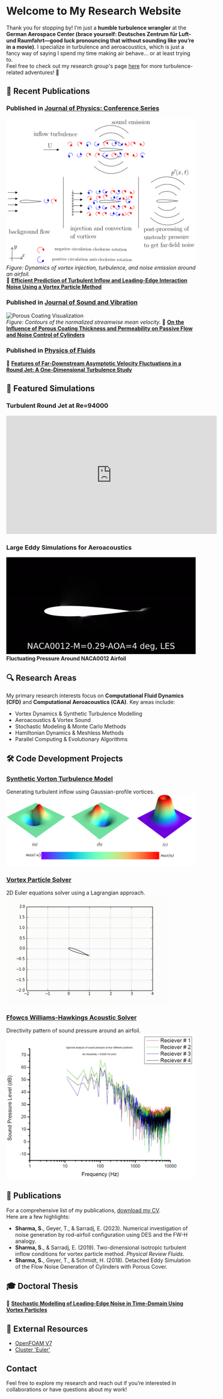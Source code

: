# Welcome to My Research Website  
Thank you for stopping by! I’m just a **humble turbulence wrangler** at the **German Aerospace Center (brace yourself: Deutsches Zentrum für Luft- und Raumfahrt—good luck pronouncing that without sounding like you’re in a movie)**. I specialize in turbulence and aeroacoustics, which is just a fancy way of saying I spend my time making air behave... or at least trying to.  
Feel free to check out my research group's page [here](https://www.damtp.cam.ac.uk/research/waves/) for more turbulence-related adventures! 🚀

## 🌟 Recent Publications  

### **Published in [Journal of Physics: Conference Series](https://iopscience.iop.org/article/10.1088/1742-6596/2767/2/022059)**  
![Porous Coating Visualization](./visual_element.png)  
*Figure: Dynamics of vortex injection, turbulence, and noise emission around an airfoil.*  
📄 **[Efficient Prediction of Turbulent Inflow and Leading-Edge Interaction Noise Using a Vortex Particle Method](https://iopscience.iop.org/article/10.1088/1742-6596/2767/2/022059)**  

### **Published in [Journal of Sound and Vibration](https://doi.org/10.1016/j.jsv.2023.117563)**  
![Porous Coating Visualization](https://ars.els-cdn.com/content/image/1-s2.0-S0022460X23000135-gr11_lrg.jpg)  
*Figure: Contours of the normalized streamwise mean velocity.* 
📄 **[On the Influence of Porous Coating Thickness and Permeability on Passive Flow and Noise Control of Cylinders](https://doi.org/10.1016/j.jsv.2023.117563)**  

### **Published in [Physics of Fluids](https://doi.org/10.1063/5.0101270)**  
📄 **[Features of Far-Downstream Asymptotic Velocity Fluctuations in a Round Jet: A One-Dimensional Turbulence Study](https://doi.org/10.1063/5.0101270)**  


## 🎥 Featured Simulations  

### Turbulent Round Jet at Re=94000  
<iframe width="560" height="315" src="https://www.youtube.com/embed/qHuFF20aQBo?controls=0" title="YouTube video player" frameborder="0" allow="accelerometer; autoplay; clipboard-write; encrypted-media; gyroscope; picture-in-picture" allowfullscreen></iframe>  

### Large Eddy Simulations for Aeroacoustics  
![NACA0012](./naca0012.gif)  
**Fluctuating Pressure Around NACA0012 Airfoil**  


## 🔍 Research Areas  

My primary research interests focus on **Computational Fluid Dynamics (CFD)** and **Computational Aeroacoustics (CAA)**. Key areas include:  
- Vortex Dynamics & Synthetic Turbulence Modelling  
- Aeroacoustics & Vortex Sound  
- Stochastic Modeling & Monte Carlo Methods  
- Hamiltonian Dynamics & Meshless Methods  
- Parallel Computing & Evolutionary Algorithms  


## 🛠️ Code Development Projects  

### [Synthetic Vorton Turbulence Model](https://github.com/Sparsh-Sharma/Synthetic-Vorton-Turbulence-Model)  
Generating turbulent inflow using Gaussian-profile vortices.  
![Gaussian Vortex](./gauss.jpg)  

### [Vortex Particle Solver](https://github.com/Sparsh-Sharma/Lagrangian-Solver-for-Euler-Equations)  
2D Euler equations solver using a Lagrangian approach.  
![Vortex Animation](./basic_animation.gif)  

### [Ffowcs Williams-Hawkings Acoustic Solver](https://github.com/Sparsh-Sharma/Ffowcs-Williams-Hawkings-Acoustic-analogy)  
Directivity pattern of sound pressure around an airfoil.  
![Acoustics](./acoustics.JPG)  


## 📑 Publications  

For a comprehensive list of my publications, [download my CV](./CV.pdf).  
Here are a few highlights:  
- **Sharma, S.**, Geyer, T., & Sarradj, E. (2023). Numerical investigation of noise generation by rod-airfoil configuration using DES and the FW-H analogy.  
- **Sharma, S.**, & Sarradj, E. (2019). Two-dimensional isotropic turbulent inflow conditions for vortex particle method. *Physical Review Fluids*.  
- **Sharma, S.**, Geyer, T., & Schmidt, H. (2018). Detached Eddy Simulation of the Flow Noise Generation of Cylinders with Porous Cover.  


## 🎓 Doctoral Thesis  
📄 **[Stochastic Modelling of Leading-Edge Noise in Time-Domain Using Vortex Particles](https://doi.org/10.26127/BTUOpen-5085)**  


## 🔗 External Resources  

- [OpenFOAM V7](https://openfoam.org/download/7-source/)  
- [Cluster 'Euler'](https://www.cluster-euler.org/)  


## Contact  
Feel free to explore my research and reach out if you’re interested in collaborations or have questions about my work!
